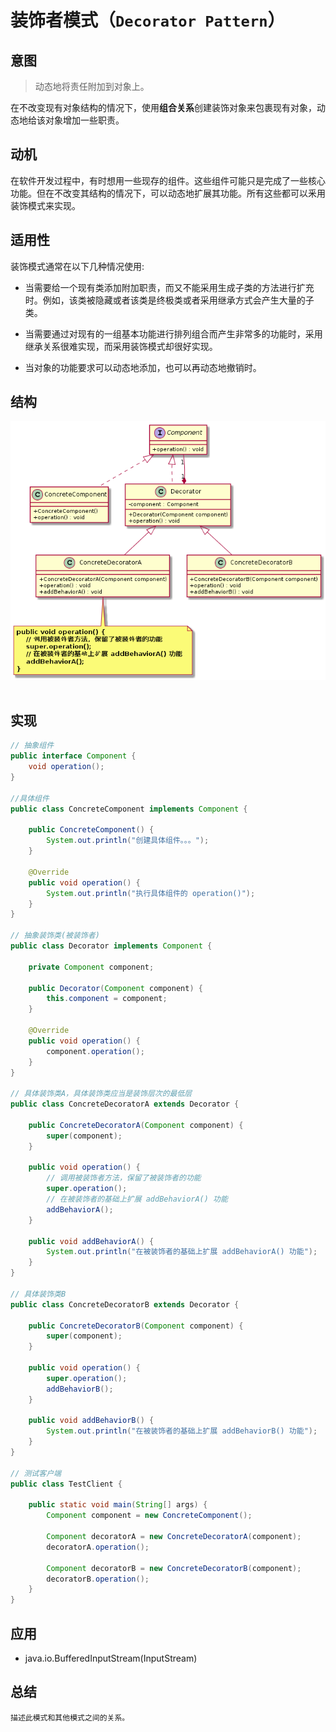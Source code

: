 装饰者模式（`Decorator Pattern`）
====================
## 意图
> 动态地将责任附加到对象上。

在不改变现有对象结构的情况下，使用**组合关系**创建装饰对象来包裹现有对象，动态地给该对象增加一些职责。

## 动机
在软件开发过程中，有时想用一些现存的组件。这些组件可能只是完成了一些核心功能。但在不改变其结构的情况下，可以动态地扩展其功能。所有这些都可以釆用装饰模式来实现。

## 适用性
装饰模式通常在以下几种情况使用:
- 当需要给一个现有类添加附加职责，而又不能采用生成子类的方法进行扩充时。例如，该类被隐藏或者该类是终极类或者采用继承方式会产生大量的子类。
 
- 当需要通过对现有的一组基本功能进行排列组合而产生非常多的功能时，采用继承关系很难实现，而采用装饰模式却很好实现。

- 当对象的功能要求可以动态地添加，也可以再动态地撤销时。

## 结构
<div align="center"> <img src="images/24.decorator.png" width="520px"> </div><br>

## 实现
```java
// 抽象组件
public interface Component {
	void operation();
}

//具体组件
public class ConcreteComponent implements Component {

	public ConcreteComponent() {
		System.out.println("创建具体组件。。。");
	}

	@Override
	public void operation() {
		System.out.println("执行具体组件的 operation()");
	}
}

// 抽象装饰类(被装饰者)
public class Decorator implements Component {

	private Component component;

	public Decorator(Component component) {
		this.component = component;
	}

	@Override
	public void operation() {
		component.operation();
	}
}

// 具体装饰类A，具体装饰类应当是装饰层次的最低层
public class ConcreteDecoratorA extends Decorator {

	public ConcreteDecoratorA(Component component) {
		super(component);
	}

	public void operation() {
		// 调用被装饰者方法，保留了被装饰者的功能
		super.operation();
		// 在被装饰者的基础上扩展 addBehaviorA() 功能
		addBehaviorA();
	}

	public void addBehaviorA() {
		System.out.println("在被装饰者的基础上扩展 addBehaviorA() 功能");
	}
}

// 具体装饰类B
public class ConcreteDecoratorB extends Decorator {

	public ConcreteDecoratorB(Component component) {
		super(component);
	}

	public void operation() {
		super.operation();
		addBehaviorB();
	}

	public void addBehaviorB() {
		System.out.println("在被装饰者的基础上扩展 addBehaviorB() 功能");
	}
}

// 测试客户端
public class TestClient {

	public static void main(String[] args) {
		Component component = new ConcreteComponent();
		
		Component decoratorA = new ConcreteDecoratorA(component);
		decoratorA.operation();
		
		Component decoratorB = new ConcreteDecoratorB(component);
		decoratorB.operation();
	}
}
```
## 应用
- java.io.BufferedInputStream(InputStream)

## 总结
    描述此模式和其他模式之间的关系。

